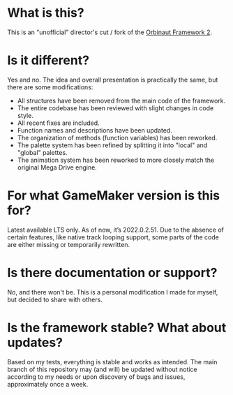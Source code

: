 # What is this?
This is an "unofficial" director's cut / fork of the [Orbinaut Framework 2](https://github.com/TrianglyRU/OrbinautFramework).

# Is it different?
Yes and no. The idea and overall presentation is practically the same, but there are some modifications:
- All structures have been removed from the main code of the framework.
- The entire codebase has been reviewed with slight changes in code style.
- All recent fixes are included.
- Function names and descriptions have been updated.
- The organization of methods (function variables) has been reworked.
- The palette system has been refined by splitting it into "local" and "global" palettes.
- The animation system has been reworked to more closely match the original Mega Drive engine.

# For what GameMaker version is this for?
Latest available LTS only. As of now, it’s 2022.0.2.51. Due to the absence of certain features, like native track looping support, some parts of the code are either missing or temporarily rewritten.

# Is there documentation or support?
No, and there won't be. This is a personal modification I made for myself, but decided to share with others.

# Is the framework stable? What about updates?
Based on my tests, everything is stable and works as intended. The main branch of this repository may (and will) be updated without notice according to my needs or upon discovery of bugs and issues, approximately once a week.